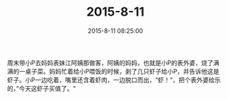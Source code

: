 ﻿---
title: 2015-8-11
date: 2015-8-11 08:25:00
tags:
categories: 爸爸
---
周末带小P去妈妈表妹江阿姨那做客，阿姨的妈妈，也就是小P的表外婆，烧了满满的一桌子菜。妈妈忙着给小P喂饭的时候，剥了几只虾子给小P，并告诉他这是虾子。小P一边吃着，嘴里还含着虾肉，一边脱口而出，“虾！“，把个表外婆给乐的，”今天这虾子买值了。“ ​​​​